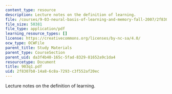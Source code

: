 ```yaml
---
content_type: resource
description: Lecture notes on the definition of learning.
file: /courses/9-03-neural-basis-of-learning-and-memory-fall-2007/2f8307b814a86c8a7293c3f552af20ec_903q1.pdf
file_size: 50381
file_type: application/pdf
learning_resource_types: []
license: https://creativecommons.org/licenses/by-nc-sa/4.0/
ocw_type: OCWFile
parent_title: Study Materials
parent_type: CourseSection
parent_uid: da3f4b40-165c-5fad-8329-81652a9c1da4
resourcetype: Document
title: 903q1.pdf
uid: 2f8307b8-14a8-6c8a-7293-c3f552af20ec
---
```

Lecture notes on the definition of learning.